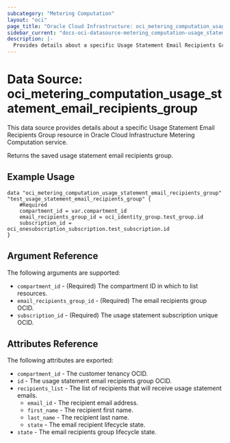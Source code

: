 ```yaml
---
subcategory: "Metering Computation"
layout: "oci"
page_title: "Oracle Cloud Infrastructure: oci_metering_computation_usage_statement_email_recipients_group"
sidebar_current: "docs-oci-datasource-metering_computation-usage_statement_email_recipients_group"
description: |-
  Provides details about a specific Usage Statement Email Recipients Group in Oracle Cloud Infrastructure Metering Computation service
---
```


# Data Source: oci_metering_computation_usage_statement_email_recipients_group
This data source provides details about a specific Usage Statement Email Recipients Group resource in Oracle Cloud Infrastructure Metering Computation service.

Returns the saved usage statement email recipients group.


## Example Usage

```hcl
data "oci_metering_computation_usage_statement_email_recipients_group" "test_usage_statement_email_recipients_group" {
	#Required
	compartment_id = var.compartment_id
	email_recipients_group_id = oci_identity_group.test_group.id
	subscription_id = oci_onesubscription_subscription.test_subscription.id
}
```

## Argument Reference

The following arguments are supported:

* `compartment_id` - (Required) The compartment ID in which to list resources.
* `email_recipients_group_id` - (Required) The email recipients group OCID.
* `subscription_id` - (Required) The usage statement subscription unique OCID.


## Attributes Reference

The following attributes are exported:

* `compartment_id` - The customer tenancy OCID.
* `id` - The usage statement email recipients group OCID.
* `recipients_list` - The list of recipients that will receive usage statement emails.
	* `email_id` - The recipient email address.
	* `first_name` - The recipient first name.
	* `last_name` - The recipient last name.
	* `state` - The email recipient lifecycle state.
* `state` - The email recipients group lifecycle state.

